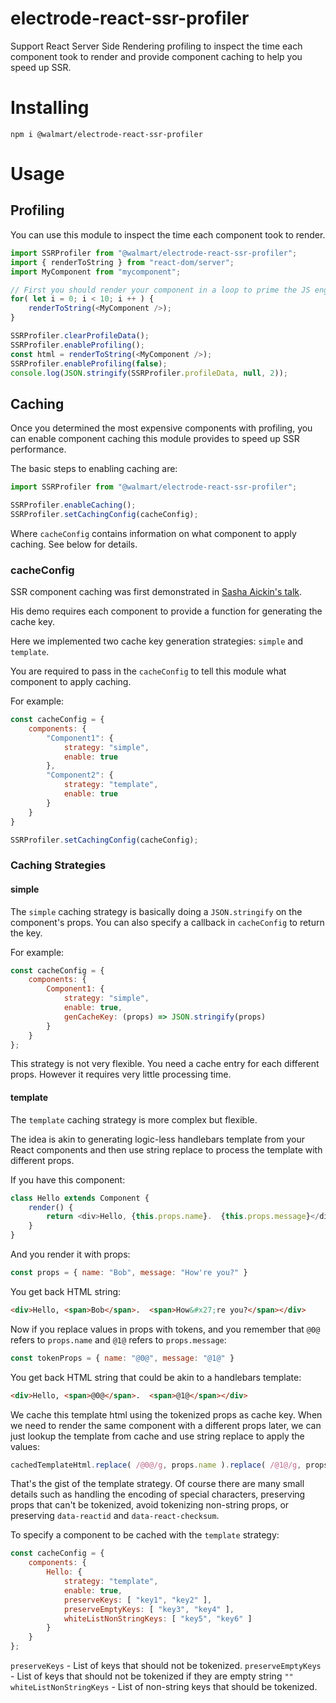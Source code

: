 # electrode-react-ssr-profiler

Support React Server Side Rendering profiling to inspect the time each component took to render and provide component caching to help you speed up SSR.

# Installing

```
npm i @walmart/electrode-react-ssr-profiler
```

# Usage

## Profiling

You can use this module to inspect the time each component took to render.

```js
import SSRProfiler from "@walmart/electrode-react-ssr-profiler";
import { renderToString } from "react-dom/server";
import MyComponent from "mycomponent";

// First you should render your component in a loop to prime the JS engine (i.e: V8 for NodeJS)
for( let i = 0; i < 10; i ++ ) {
    renderToString(<MyComponent />);
}

SSRProfiler.clearProfileData();
SSRProfiler.enableProfiling();
const html = renderToString(<MyComponent />);
SSRProfiler.enableProfiling(false);
console.log(JSON.stringify(SSRProfiler.profileData, null, 2));
```

## Caching

Once you determined the most expensive components with profiling, you can enable component caching this module provides to speed up SSR performance.

The basic steps to enabling caching are:

```js
import SSRProfiler from "@walmart/electrode-react-ssr-profiler";

SSRProfiler.enableCaching();
SSRProfiler.setCachingConfig(cacheConfig);
```

Where `cacheConfig` contains information on what component to apply caching.  See below for details.

### cacheConfig

SSR component caching was first demonstrated in [Sasha Aickin's talk].

His demo requires each component to provide a function for generating the cache key.

Here we implemented two cache key generation strategies: `simple` and `template`.

You are required to pass in the `cacheConfig` to tell this module what component to apply caching.

For example:

```js
const cacheConfig = {
    components: {
        "Component1": {
            strategy: "simple",
            enable: true
        },
        "Component2": {
            strategy: "template",
            enable: true
        }
    }
}

SSRProfiler.setCachingConfig(cacheConfig);
```

### Caching Strategies

#### simple

The `simple` caching strategy is basically doing a `JSON.stringify` on the component's props.  You can also specify a callback in `cacheConfig` to return the key.

For example:

```js
const cacheConfig = {
    components: {
        Component1: {
            strategy: "simple",
            enable: true,
            genCacheKey: (props) => JSON.stringify(props)
        }
    }
};
```

This strategy is not very flexible.  You need a cache entry for each different props.  However it requires very little processing time.

#### template

The `template` caching strategy is more complex but flexible.  

The idea is akin to generating logic-less handlebars template from your React components and then use string replace to process the template with different props. 

If you have this component:

```js
class Hello extends Component {
    render() {
        return <div>Hello, {this.props.name}.  {this.props.message}</div>
    }
}
```

And you render it with props:
```js
const props = { name: "Bob", message: "How're you?" }
```

You get back HTML string:
```html
<div>Hello, <span>Bob</span>.  <span>How&#x27;re you?</span></div>
```

Now if you replace values in props with tokens, and you remember that `@0@` refers to `props.name` and `@1@` refers to `props.message`:
```js
const tokenProps = { name: "@0@", message: "@1@" }
```

You get back HTML string that could be akin to a handlebars template:
```html
<div>Hello, <span>@0@</span>.  <span>@1@</span></div>
```

We cache this template html using the tokenized props as cache key.  When we need to render the same component with a different props later, we can just lookup the template from cache and use string replace to apply the values:
```js
cachedTemplateHtml.replace( /@0@/g, props.name ).replace( /@1@/g, props.message );
```

That's the gist of the template strategy.  Of course there are many small details such as handling the encoding of special characters, preserving props that can't be tokenized, avoid tokenizing non-string props, or preserving `data-reactid` and `data-react-checksum`.

To specify a component to be cached with the `template` strategy:

```js
const cacheConfig = {
    components: {
        Hello: {
            strategy: "template",
            enable: true,
            preserveKeys: [ "key1", "key2" ],
            preserveEmptyKeys: [ "key3", "key4" ],
            whiteListNonStringKeys: [ "key5", "key6" ]
        }
    }
};
```

`preserveKeys` - List of keys that should not be tokenized.
`preserveEmptyKeys` - List of keys that should not be tokenized if they are empty string `""`
`whiteListNonStringKeys` - List of non-string keys that should be tokenized.

[Sasha Aickin's talk]: https://www.youtube.com/watch?v=PnpfGy7q96U
